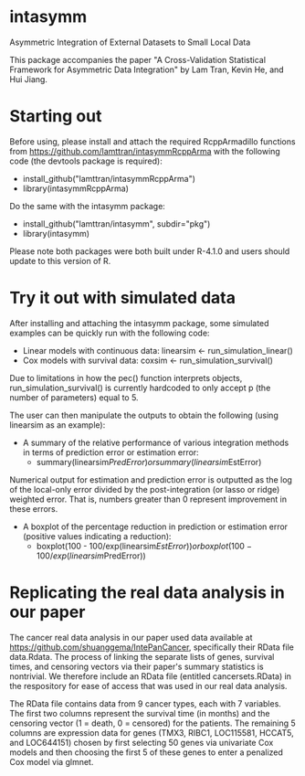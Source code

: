 # intasymm
Asymmetric Integration of External Datasets to Small Local Data

This package accompanies the paper "A Cross-Validation Statistical Framework for Asymmetric Data Integration" by Lam Tran, Kevin He, and Hui Jiang.

# Starting out
Before using, please install and attach the required RcppArmadillo functions from https://github.com/lamttran/intasymmRcppArma with the following code (the devtools package is required):
- install_github("lamttran/intasymmRcppArma") 
- library(intasymmRcppArma)

Do the same with the intasymm package:
- install_github("lamttran/intasymm", subdir="pkg") 
- library(intasymm)

Please note both packages were both built under R-4.1.0 and users should update to this version of R.

# Try it out with simulated data
After installing and attaching the intasymm package, some simulated examples can be quickly run with the following code:

- Linear models with continuous data: linearsim <- run_simulation_linear()
- Cox models with survival data: coxsim <- run_simulation_survival()

Due to limitations in how the pec() function interprets objects, run_simulation_survival() is currently hardcoded to only accept p (the number of parameters) equal to 5. 

The user can then manipulate the outputs to obtain the following (using linearsim as an example):

- A summary of the relative performance of various integration methods in terms of prediction error or estimation error: 
  - summary(linearsim$PredError) or summary(linearsim$EstError)

Numerical output for estimation and prediction error is outputted as the log of the local-only error divided by the post-integration (or lasso or ridge) weighted error. That is, numbers greater than 0 represent improvement in these errors.

- A boxplot of the percentage reduction in prediction or estimation error (positive values indicating a reduction): 
  - boxplot(100 - 100/exp(linearsim$EstError)) or boxplot(100 - 100/exp(linearsim$PredError))


# Replicating the real data analysis in our paper
The cancer real data analysis in our paper used data available at https://github.com/shuanggema/IntePanCancer, specifically their RData file data.Rdata. The process of linking the separate lists of genes, survival times, and censoring vectors via their paper's summary statistics is nontrivial. We therefore include an RData file (entitled cancersets.RData) in the respository for ease of access that was used in our real data analysis.

The RData file contains data from 9 cancer types, each with 7 variables. The first two columns represent the survival time (in months) and the censoring vector (1 = death, 0 = censored) for the patients. The remaining 5 columns are expression data for genes (TMX3, RIBC1, LOC115581, HCCAT5, and LOC644151) chosen by first selecting 50 genes via univariate Cox models and then choosing the first 5 of these genes to enter a penalized Cox model via glmnet.
